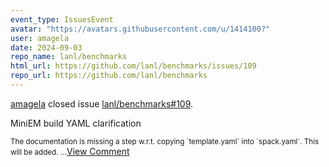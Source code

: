 ```yaml
---
event_type: IssuesEvent
avatar: "https://avatars.githubusercontent.com/u/1414100?"
user: amagela
date: 2024-09-03
repo_name: lanl/benchmarks
html_url: https://github.com/lanl/benchmarks/issues/109
repo_url: https://github.com/lanl/benchmarks
---
```


<a href='https://github.com/amagela' target='_blank'>amagela</a> closed issue <a href='https://github.com/lanl/benchmarks/issues/109' target='_blank'>lanl/benchmarks#109</a>.

<p>MiniEM build YAML clarification</p><small>The documentation is missing a step w.r.t. copying `template.yaml` into `spack.yaml`. This will be added. ...</small><a href='https://github.com/lanl/benchmarks/issues/109' target='_blank'>View Comment</a>